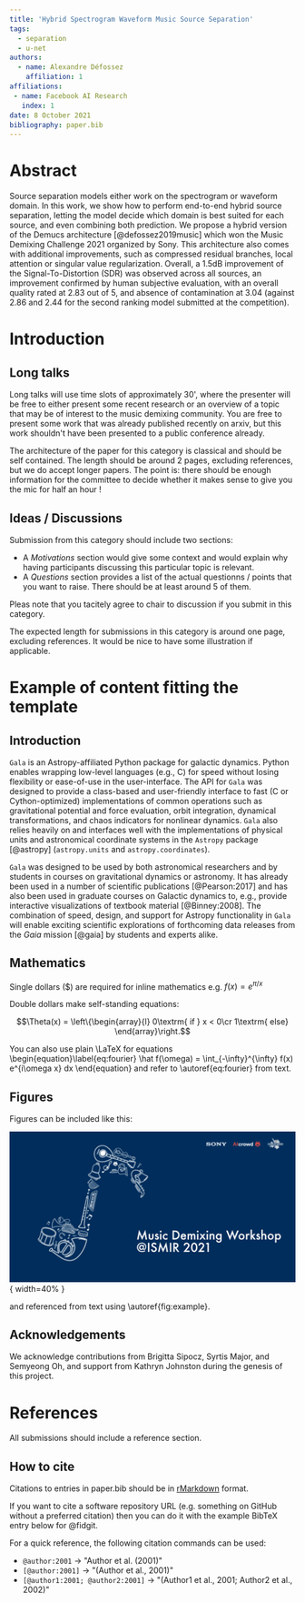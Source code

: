 ```yaml
---
title: 'Hybrid Spectrogram Waveform Music Source Separation'
tags:
  - separation
  - u-net
authors:
  - name: Alexandre Défossez
    affiliation: 1
affiliations:
 - name: Facebook AI Research
   index: 1
date: 8 October 2021
bibliography: paper.bib
---
```


# Abstract

Source separation models either work on the spectrogram or waveform domain.
In this work, we show how to perform end-to-end hybrid source separation,
letting the model decide which domain is best suited for each source, and even combining
both prediction. We propose a hybrid version of the Demucs architecture [@defossez2019music]
which won the Music Demixing Challenge 2021 organized by Sony.
This architecture also comes with additional improvements, such as compressed residual branches,
local attention or singular value regularization.
Overall, a 1.5dB improvement of the Signal-To-Distortion (SDR) was observed across all sources,
an improvement confirmed by human subjective evaluation, with an overall quality
rated at 2.83 out of 5, and absence of contamination at 3.04 (against 2.86 and 2.44
for the second ranking model submitted at the competition).


# Introduction

## Long talks

Long talks will use time slots of approximately 30', where the presenter will be free to
either present some recent research or an overview of a topic that may be of interest
to the music demixing community. You are free to present some work that was already
published recently on arxiv, but this work shouldn't have been presented to a public
conference already.

The architecture of the paper for this category is classical and should be self contained.
The length should be around 2 pages, excluding references, but we do accept longer papers.
The point is: there should be enough information for the committee to decide whether it
makes sense to give you the mic for half an hour !

## Ideas / Discussions

Submission from this category should include two sections:
* A _Motivations_ section would give some context and would explain why having participants
  discussing this particular topic is relevant.
* A _Questions_ section provides a list of the actual questionns / points that you want to
  raise. There should be at least around 5 of them.

Pleas note that you tacitely agree to chair to discussion if you submit in this category.

The expected length for submissions in this category is around one page, excluding references.
It would be nice to have some illustration if applicable.


# Example of content fitting the template

## Introduction

`Gala` is an Astropy-affiliated Python package for galactic dynamics. Python
enables wrapping low-level languages (e.g., C) for speed without losing
flexibility or ease-of-use in the user-interface. The API for `Gala` was
designed to provide a class-based and user-friendly interface to fast (C or
Cython-optimized) implementations of common operations such as gravitational
potential and force evaluation, orbit integration, dynamical transformations,
and chaos indicators for nonlinear dynamics. `Gala` also relies heavily on and
interfaces well with the implementations of physical units and astronomical
coordinate systems in the `Astropy` package [@astropy] (`astropy.units` and
`astropy.coordinates`).

`Gala` was designed to be used by both astronomical researchers and by
students in courses on gravitational dynamics or astronomy. It has already been
used in a number of scientific publications [@Pearson:2017] and has also been
used in graduate courses on Galactic dynamics to, e.g., provide interactive
visualizations of textbook material [@Binney:2008]. The combination of speed,
design, and support for Astropy functionality in `Gala` will enable exciting
scientific explorations of forthcoming data releases from the *Gaia* mission
[@gaia] by students and experts alike.

## Mathematics

Single dollars ($) are required for inline mathematics e.g. $f(x) = e^{\pi/x}$

Double dollars make self-standing equations:

$$\Theta(x) = \left\{\begin{array}{l}
0\textrm{ if } x < 0\cr
1\textrm{ else}
\end{array}\right.$$

You can also use plain \LaTeX for equations
\begin{equation}\label{eq:fourier}
\hat f(\omega) = \int_{-\infty}^{\infty} f(x) e^{i\omega x} dx
\end{equation}
and refer to \autoref{eq:fourier} from text.

## Figures

Figures can be included like this:

![Caption for example figure.](https://raw.githubusercontent.com/mdx-workshop/mdx-workshop.github.io/master/banner.jpg){ width=40% }

and referenced from text using \autoref{fig:example}.

## Acknowledgements

We acknowledge contributions from Brigitta Sipocz, Syrtis Major, and Semyeong
Oh, and support from Kathryn Johnston during the genesis of this project.

# References
All submissions should include a reference section.

## How to cite

Citations to entries in paper.bib should be in
[rMarkdown](http://rmarkdown.rstudio.com/authoring_bibliographies_and_citations.html)
format.

If you want to cite a software repository URL (e.g. something on GitHub without a preferred
citation) then you can do it with the example BibTeX entry below for @fidgit.

For a quick reference, the following citation commands can be used:
- `@author:2001`  ->  "Author et al. (2001)"
- `[@author:2001]` -> "(Author et al., 2001)"
- `[@author1:2001; @author2:2001]` -> "(Author1 et al., 2001; Author2 et al., 2002)"
